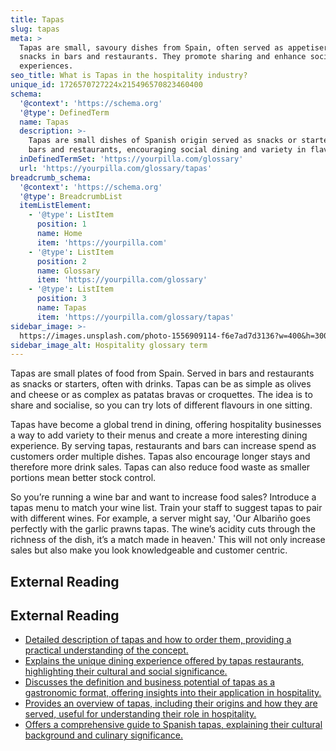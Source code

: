 ```yaml
---
title: Tapas
slug: tapas
meta: >
  Tapas are small, savoury dishes from Spain, often served as appetisers or
  snacks in bars and restaurants. They promote sharing and enhance social dining
  experiences.
seo_title: What is Tapas in the hospitality industry?
unique_id: 1726570727224x215496570823460400
schema:
  '@context': 'https://schema.org'
  '@type': DefinedTerm
  name: Tapas
  description: >-
    Tapas are small dishes of Spanish origin served as snacks or starters in
    bars and restaurants, encouraging social dining and variety in flavours.
  inDefinedTermSet: 'https://yourpilla.com/glossary'
  url: 'https://yourpilla.com/glossary/tapas'
breadcrumb_schema:
  '@context': 'https://schema.org'
  '@type': BreadcrumbList
  itemListElement:
    - '@type': ListItem
      position: 1
      name: Home
      item: 'https://yourpilla.com'
    - '@type': ListItem
      position: 2
      name: Glossary
      item: 'https://yourpilla.com/glossary'
    - '@type': ListItem
      position: 3
      name: Tapas
      item: 'https://yourpilla.com/glossary/tapas'
sidebar_image: >-
  https://images.unsplash.com/photo-1556909114-f6e7ad7d3136?w=400&h=300&fit=crop&auto=format
sidebar_image_alt: Hospitality glossary term
---
```


Tapas are small plates of food from Spain. Served in bars and restaurants as snacks or starters, often with drinks. Tapas can be as simple as olives and cheese or as complex as patatas bravas or croquettes. The idea is to share and socialise, so you can try lots of different flavours in one sitting.

Tapas have become a global trend in dining, offering hospitality businesses a way to add variety to their menus and create a more interesting dining experience. By serving tapas, restaurants and bars can increase spend as customers order multiple dishes. Tapas also encourage longer stays and therefore more drink sales. Tapas can also reduce food waste as smaller portions mean better stock control.

So you’re running a wine bar and want to increase food sales? Introduce a tapas menu to match your wine list. Train your staff to suggest tapas to pair with different wines. For example, a server might say, 'Our Albariño goes perfectly with the garlic prawns tapas. The wine’s acidity cuts through the richness of the dish, it’s a match made in heaven.' This will not only increase sales but also make you look knowledgeable and customer centric.

## External Reading



## External Reading

*   [Detailed description of tapas and how to order them, providing a practical understanding of the concept.](https://azahar-sevilla.com/sevilletapas/tapas-101/)
*   [Explains the unique dining experience offered by tapas restaurants, highlighting their cultural and social significance.](https://www.cuboh.com/blog/what-is-a-tapas-restaurant)
*   [Discusses the definition and business potential of tapas as a gastronomic format, offering insights into their application in hospitality.](https://quescrem.es/en/blog-en/training/spanish-tapas-a-perfect-gastronomic-format-for-your-business/)
*   [Provides an overview of tapas, including their origins and how they are served, useful for understanding their role in hospitality.](https://www.webstaurantstore.com/blog/4456/what-are-tapas.html?srsltid=AfmBOorBvKPxm4Kne-coesCgeT0BzADkmA2U46ZhStXjkbDQpNk7w9xu)
*   [Offers a comprehensive guide to Spanish tapas, explaining their cultural background and culinary significance.](https://guide.michelin.com/en/article/features/guide-to-spanish-tapas)
